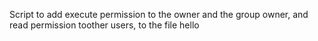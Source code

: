Script to add execute permission to the owner and the group owner, and read permission toother users, to the file hello
